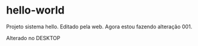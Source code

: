 ﻿# hello-world
Projeto sistema hello.
Editado pela web.
Agora estou fazendo alteração 001.

Alterado no DESKTOP


